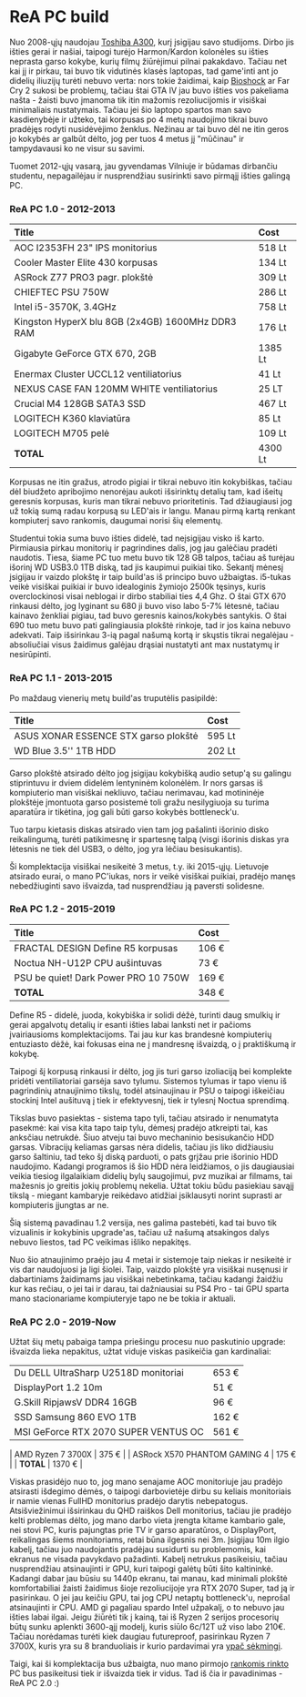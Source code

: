 # ReA PC build

Nuo 2008-ųjų naudojau [Toshiba A300](gadgets/apzvalgos/toshiba-a300-1gn.md), kurį įsigijau savo studijoms. Dirbo jis išties gerai ir našiai, taipogi turėjo Harmon/Kardon kolonėles su išties neprasta garso kokybe, kurių filmų žiūrėjimui pilnai pakakdavo. Tačiau net kai jį ir pirkau, tai buvo tik vidutinės klasės laptopas, tad game'inti ant jo didelių iliuzijų turėti nebuvo verta: nors tokie žaidimai, kaip [Bioshock](../zaidimai/bioshock.md) ar Far Cry 2 sukosi be problemų, tačiau štai GTA IV jau buvo išties vos pakeliama našta - žaisti buvo įmanoma tik itin mažomis rezoliucijomis ir visiškai minimaliais nustatymais. Tačiau jei šio laptopo spartos man savo kasdienybėje ir užteko, tai korpusas po 4 metų naudojimo tikrai buvo pradėjęs rodyti nusidėvėjimo ženklus. Nežinau ar tai buvo dėl ne itin geros jo kokybės ar galbūt dėlto, jog per tuos 4 metus jį "mūčinau" ir tampydavausi ko ne visur su savimi.

Tuomet 2012-ųjų vasarą, jau gyvendamas Vilniuje ir būdamas dirbančiu studentu, nepagailėjau ir nusprendžiau susirinkti savo pirmąjį išties galingą PC.

### ReA PC 1.0 - 2012-2013

| Title | Cost |
| :--- | :--- |
| AOC I2353FH 23" IPS monitorius | 518 Lt |
| Cooler Master Elite 430 korpusas | 134 Lt |
| ASRock Z77 PRO3 pagr. plokštė | 309 Lt |
| CHIEFTEC PSU 750W | 286 Lt |
| Intel i5-3570K, 3.4GHz | 758 Lt |
| Kingston HyperX blu 8GB \(2x4GB\) 1600MHz DDR3 RAM | 176 Lt |
| Gigabyte GeForce GTX 670, 2GB | 1385 Lt |
| Enermax Cluster UCCL12 ventiliatorius | 41 Lt |
| NEXUS CASE FAN 120MM WHITE ventiliatorius  | 25 LT |
| Crucial M4 128GB SATA3 SSD | 467 Lt |
| LOGITECH K360 klaviatūra | 85 Lt |
| LOGITECH M705 pelė | 109 Lt |
| **TOTAL** | 4300 Lt |

Korpusas ne itin gražus, atrodo pigiai ir tikrai nebuvo itin kokybiškas, tačiau dėl biudžeto apribojimo nenorėjau aukoti išsirinktų detalių tam, kad išeitų geresnis korpusas, kuris man tikrai nebuvo prioritetinis. Tad džiaugiausi jog už tokią sumą radau korpusą su LED'ais ir langu. Manau pirmą kartą renkant kompiuterį savo rankomis, daugumai norisi šių elementų.

Studentui tokia suma buvo išties didelė, tad neįsigijau visko iš karto. Pirmiausia pirkau monitorių ir pagrindines dalis, jog jau galėčiau pradėti naudotis. Tiesa, šiame PC tuo metu buvo tik 128 GB talpos, tačiau aš turėjau išorinį WD USB3.0 1TB diską, tad jis kaupimui puikiai tiko. Sekantį mėnesį įsigijau ir vaizdo plokštę ir taip build'as iš principo buvo užbaigtas. i5-tukas veikė visiškai puikiai ir buvo idealoginis žymiojo 2500k tęsinys, kuris overclockinosi visai neblogai ir dirbo stabiliai ties 4,4 Ghz. O štai GTX 670 rinkausi dėlto, jog lyginant su 680 ji buvo viso labo 5-7% lėtesnė, tačiau kainavo ženkliai pigiau, tad buvo geresnis kainos/kokybės santykis. O štai 690 tuo metu buvo pati galingiausia plokštė rinkoje, tad ir jos kaina nebuvo adekvati. Taip išsirinkau 3-ią pagal našumą kortą ir skųstis tikrai negalėjau - absoliučiai visus žaidimus galėjau drąsiai nustatyti ant max nustatymų ir nesirūpinti.

### ReA PC 1.1 - 2013-2015

Po maždaug vienerių metų build'as truputėlis pasipildė:

| Title | Cost |
| :--- | :--- |
| ASUS XONAR ESSENCE STX garso plokštė | 595 Lt |
| WD Blue 3.5'' 1TB HDD | 202 Lt |

Garso plokštė atsirado dėlto jog įsigijau kokybišką audio setup'ą su galingu stiprintuvu ir dviem didelėm lentyninėm kolonėlėm. Ir nors garsas iš kompiuterio man visiškai nekliuvo, tačiau nerimavau, kad motininėje plokštėje įmontuota garso posistemė toli gražu nesilygiuoja su turima aparatūra ir tikėtina, jog gali būti garso kokybės bottleneck'u.

Tuo tarpu kietasis diskas atsirado vien tam jog pašalinti išorinio disko reikalingumą, turėti patikimesnę ir spartesnę talpą \(visgi išorinis diskas yra lėtesnis ne tiek dėl USB3, o dėlto, jog yra lėčiau besisukantis\).

Ši komplektacija visiškai nesikeitė 3 metus, t.y. iki 2015-ųjų. Lietuvoje atsirado eurai, o mano PC'iukas, nors ir veikė visiškai puikiai, pradėjo manęs nebedžiuginti savo išvaizda, tad nusprendžiau ją paversti solidesne.

### ReA PC 1.2 - 2015-2019

| Title | Cost |
| :--- | :--- |
| FRACTAL DESIGN Define R5 korpusas | 106 € |
| Noctua NH-U12P CPU aušintuvas | 73 € |
| PSU be quiet! Dark Power PRO 10 750W | 169 € |
| **TOTAL** | 348 € |

Define R5 - didelė, juoda, kokybiška ir solidi dėžė, turinti daug smulkių ir gerai apgalvotų detalių ir esanti išties labai lanksti net ir pačioms įvairiausioms komplektacijoms. Tai jau kur kas brandesnė kompiuterių entuziasto dėžė, kai fokusas eina ne į mandresnę išvaizdą, o į praktiškumą ir kokybę.

Taipogi šį korpusą rinkausi ir dėlto, jog jis turi garso izoliaciją bei komplekte pridėti ventiliatoriai garsėja savo tylumu. Sistemos tylumas ir tapo vienu iš pagrindinių atnaujinimo tikslų, todėl atsinaujinau ir PSU o taipogi iškeičiau stockinį Intel aušituvą į tiek ir efektyvesnį, tiek ir tylesnį Noctua sprendimą.

Tikslas buvo pasiektas - sistema tapo tyli, tačiau atsirado ir nenumatyta pasekmė: kai visa kita tapo taip tylu, dėmesį pradėjo atkreipti tai, kas anksčiau netrukdė. Šiuo atveju tai buvo mechaninio besisukančio HDD garsas. Vibracijų keliamas garsas nėra didelis, tačiau jis liko didžiausiu garso šaltiniu, tad teko šį diską parduoti, o pats grįžau prie išorinio HDD naudojimo. Kadangi programos iš šio HDD nėra leidžiamos, o jis daugiausiai veikia tiesiog ilgalaikiam didelių bylų saugojimui, pvz muzikai ar filmams, tai mažesnis jo greitis jokių problemų nekelia. Užtat tokiu būdu pasiekiau savąjį tikslą - miegant kambaryje reikėdavo atidžiai įsiklausyti norint suprasti ar kompiuteris įjungtas ar ne.

Šią sistemą pavadinau 1.2 versija, nes galima pastebėti, kad tai buvo tik vizualinis ir kokybinis upgrade'as, tačiau už našumą atsakingos dalys nebuvo liestos, tad PC veikimas išliko nepakitęs.

Nuo šio atnaujinimo praėjo jau 4 metai ir sistemoje taip niekas ir nesikeitė ir vis dar naudojuosi ja ligi šiolei. Taip, vaizdo plokštė yra visiškai nusęnusi ir dabartiniams žaidimams jau visiškai nebetinkama, tačiau kadangi žaidžiu kur kas rečiau, o jei tai ir darau, tai dažniausiai su PS4 Pro - tai GPU sparta mano stacionariame kompiuteryje tapo ne be tokia ir aktuali.

### ReA PC 2.0 - 2019-Now

Užtat šių metų pabaiga tampa priešingu procesu nuo paskutinio upgrade: išvaizda lieka nepakitus, užtat viduje viskas pasikeičia gan kardinaliai:

|  |  |
| :--- | :--- |
| Du DELL UltraSharp U2518D monitoriai | 653 € |
| DisplayPort 1.2 10m | 51 € |
| G.Skill RipjawsV DDR4 16GB | 96 € |
| SSD Samsung 860 EVO 1TB | 162 € |
| MSI GeForce RTX 2070 SUPER VENTUS OC | 561 € |
| AMD Ryzen 7 3700X | 375 € |
| ASRock X570 PHANTOM GAMING 4 | 175 € |
| **TOTAL** | 1370 € |

Viskas prasidėjo nuo to, jog mano senajame AOC monitoriuje jau pradėjo atsirasti išdegimo dėmės, o taipogi darbovietėje dirbu su keliais monitoriais ir namie vienas FullHD monitorius pradėjo darytis nebepatogus. Atsišviežinimui išsirinkau du QHD raiškos Dell monitorius, tačiau jie pradėjo kelti problemas dėlto, jog mano darbo vieta įrengta kitame kambario gale, nei stovi PC, kuris pajungtas prie TV ir garso aparatūros, o DisplayPort, reikalingas šiems monitoriams, retai būna ilgesnis nei 3m. Įsigijau 10m ilgio kabelį, tačiau juo naudojantis pradėjau susidurti su problemomis, kai ekranus ne visada pavykdavo pažadinti. Kabelį netrukus pasikeisiu, tačiau nusprendžiau atsinaujinti ir GPU, kuri taipogi galėtų būti šito kaltininkė. Kadangi dabar jau būsiu su 1440p ekranu, tai manau, kad minimali plokštė komfortabiliai žaisti žaidimus šioje rezoliucijoje yra RTX 2070 Super, tad ją ir pasirinkau. O jei jau keičiu GPU, tai jog CPU netaptų bottleneck'u, neprošal atsinaujinti ir CPU. AMD gi pagaliau spardo Intel užpakalį, o to nebuvo jau išties labai ilgai. Jeigu žiūrėti tik į kainą, tai iš Ryzen 2 serijos procesorių būtų sunku aplenkti 3600-ąjį modelį, kuris siūlo 6c/12T už viso labo 210€. Tačiau norėdamas turėti kiek daugiau futureproof, pasirinkau Ryzen 7 3700X,  kuris yra su 8 branduoliais ir kurio pardavimai yra [ypač sėkmingi](https://www.techradar.com/news/amd-ryzen-7-3700x-is-such-a-hit-it-almost-outsold-intels-entire-cpu-range).

Taigi, kai ši komplektacija bus užbaigta, nuo mano pirmojo [rankomis rinkto](it-talk/kompiuterio-rinkimas.md) PC bus pasikeitusi tiek ir išvaizda tiek ir vidus. Tad iš čia ir pavadinimas - ReA PC 2.0 :\)

